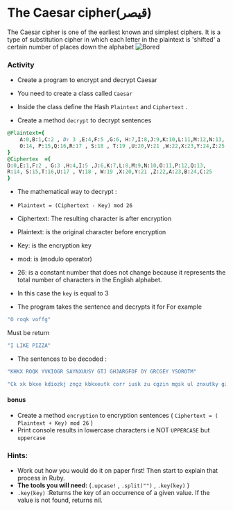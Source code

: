 # The Caesar cipher(قيصر) 
The Caesar cipher is one of the earliest known and simplest ciphers. It is a type of substitution cipher in which each letter in the plaintext is 'shifted' a certain number of places down the alphabet
![Bored](https://www.thejavaprogrammer.com/wp-content/uploads/2016/11/Caesar-Cipher-in-Java-Encryption-and-Decryption.png)

### Activity

- Create a program to encrypt and decrypt Caesar

- You need to create a class called ``Caesar``
- Inside the class define the Hash ``Plaintext`` and ``Ciphertext`` .

- Create a method ``decrypt`` to decrypt sentences


```ruby 
@Plaintext={
    A:0,B:1,C:2 , D: 3 ,E:4,F:5 ,G:6, H:7,I:8,J:9,K:10,L:11,M:12,N:13,
    O:14, P:15,Q:16,R:17 , S:18 , T:19 ,U:20,V:21 ,W:22,X:23,Y:24,Z:25
}
@Ciphertex  ={
D:0,E:1,F:2 , G:3 ,H:4,I:5 ,J:6,K:7,L:8,M:9,N:10,O:11,P:12,Q:13,
R:14, S:15,T:16,U:17 , V:18 , W:19 ,X:20,Y:21 ,Z:22,A:23,B:24,C:25
}
```
- The mathematical way to decrypt :
- `Plaintext = (Ciphertext - Key) mod 26`


- Ciphertext: The resulting character is after encryption
- Plaintext: is the original character before encryption
- Key: is the encryption key
- mod: is (modulo operator)
- 26: is a constant number that does not change because it represents the total number of characters in the English alphabet.
- In this case the `key` is equal to 3
-  The program takes the sentence and decrypts it
for For example
```ruby
"O roqk voffg"
```
Must be return 
```ruby
"I LIKE PIZZA"
```
- The sentences to be decoded : 
```ruby
"KHKX ROQK YVKIOGR SAYNXUUSY GTJ GHJARGFOF OY GRCGEY YSOROTM"
```

```ruby
"Ck xk bkxe kdiozkj zngz kbkxeutk corr iusk zu cgzin mgsk ul znxutky gz luax gs ut sutjge"
```

 #### bonus
  -  Create a method ``encryption`` to encryption sentences ( ``Ciphertext = ( Plaintext + Key) mod 26`` )
  - Print console results in lowercase characters i.e NOT `UPPERCASE` but `uppercase`



### Hints:

- Work out how you would do it on paper first! Then start to explain that process in Ruby.
- **The tools you will need:**  (``.upcase!`` , ``.split("")`` , ``.key(key)`` )
-  ``.key(key)`` :Returns the key of an occurrence of a given value. If the value is not found, returns nil.  
 

